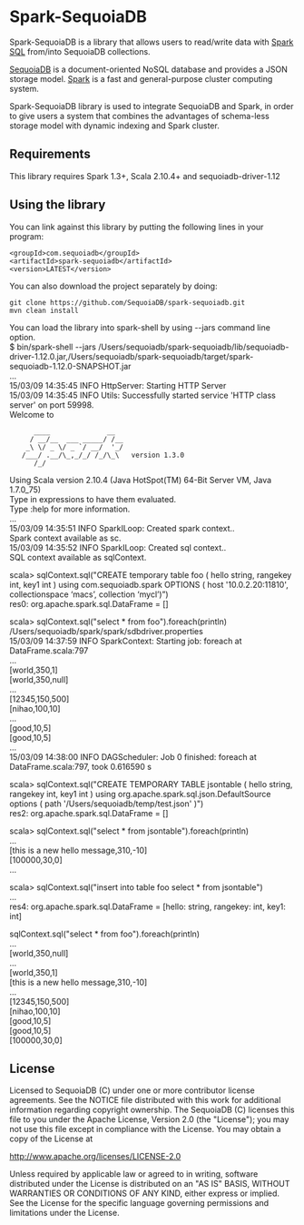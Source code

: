 # Spark-SequoiaDB

Spark-SequoiaDB is a library that allows users to read/write data with [Spark SQL](http://spark.apache.org/docs/latest/sql-programming-guide.html) from/into SequoiaDB collections.

[SequoiaDB](http://www.sequoiadb.com/ "SequoiaDB website") is a document-oriented NoSQL database and provides a JSON storage model. [Spark](http://spark.apache.org/ "Spark website") is a fast and general-purpose cluster computing system.

Spark-SequoiaDB library is used to integrate SequoiaDB and Spark, in order to give users a system that combines the advantages of schema-less storage model with dynamic indexing and Spark cluster.

## Requirements

This library requires Spark 1.3+, Scala 2.10.4+ and sequoiadb-driver-1.12

## Using the library

You can link against this library by putting the following lines in your program:
```
<groupId>com.sequoiadb</groupId>
<artifactId>spark-sequoiadb</artifactId>
<version>LATEST</version>
```
You can also download the project separately by doing:
```
git clone https://github.com/SequoiaDB/spark-sequoiadb.git
mvn clean install
```
You can load the library into spark-shell by using --jars command line option.  
$ bin/spark-shell --jars /Users/sequoiadb/spark-sequoiadb/lib/sequoiadb-driver-1.12.0.jar,/Users/sequoiadb/spark-sequoiadb/target/spark-sequoiadb-1.12.0-SNAPSHOT.jar  
…  
15/03/09 14:35:45 INFO HttpServer: Starting HTTP Server  
15/03/09 14:35:45 INFO Utils: Successfully started service 'HTTP class server' on port 59998.  
Welcome to  
```
      ____              __  
     / __/__  ___ _____/ /__  
    _\ \/ _ \/ _ `/ __/  '_/  
   /___/ .__/\_,_/_/ /_/\_\   version 1.3.0  
      /_/  
```
  
Using Scala version 2.10.4 (Java HotSpot(TM) 64-Bit Server VM, Java 1.7.0_75)  
Type in expressions to have them evaluated.  
Type :help for more information.  
…  
15/03/09 14:35:51 INFO SparkILoop: Created spark context..  
Spark context available as sc.  
15/03/09 14:35:52 INFO SparkILoop: Created sql context..  
SQL context available as sqlContext.  
  
scala> sqlContext.sql("CREATE temporary table foo ( hello string, rangekey int, key1 int ) using com.sequoiadb.spark OPTIONS ( host '10.0.2.20:11810', collectionspace ‘macs’, collection ‘mycl’)”)  
res0: org.apache.spark.sql.DataFrame = []  
  
scala> sqlContext.sql("select * from foo").foreach(println)  
/Users/sequoiadb/spark/spark/sdbdriver.properties  
15/03/09 14:37:59 INFO SparkContext: Starting job: foreach at DataFrame.scala:797  
…  
[world,350,1]  
[world,350,null]  
…  
[12345,150,500]  
[nihao,100,10]  
…  
[good,10,5]  
[good,10,5]  
…  
15/03/09 14:38:00 INFO DAGScheduler: Job 0 finished: foreach at DataFrame.scala:797, took 0.616590 s  
  
scala> sqlContext.sql("CREATE TEMPORARY TABLE jsontable ( hello string, rangekey int, key1 int ) using org.apache.spark.sql.json.DefaultSource options ( path '/Users/sequoiadb/temp/test.json' )")  
res2: org.apache.spark.sql.DataFrame = []  
  
scala> sqlContext.sql("select * from jsontable").foreach(println)  
…  
[this is a new hello message,310,-10]  
[100000,30,0]  
…  
  
scala> sqlContext.sql("insert into table foo select * from jsontable")  
…  
res4: org.apache.spark.sql.DataFrame = [hello: string, rangekey: int, key1: int]  
  
sqlContext.sql("select * from foo").foreach(println)  
…  
[world,350,null]  
…  
[world,350,1]  
[this is a new hello message,310,-10]  
…  
[12345,150,500]  
[nihao,100,10]  
[good,10,5]  
[good,10,5]  
[100000,30,0]  
  
## License

Licensed to SequoiaDB (C) under one or more contributor license agreements.
See the NOTICE file distributed with this work for additional information
regarding copyright ownership. The SequoiaDB (C) licenses this file
to you under the Apache License, Version 2.0 (the
"License"); you may not use this file except in compliance
with the License. You may obtain a copy of the License at

http://www.apache.org/licenses/LICENSE-2.0

Unless required by applicable law or agreed to in writing,
software distributed under the License is distributed on an
"AS IS" BASIS, WITHOUT WARRANTIES OR CONDITIONS OF ANY
KIND, either express or implied. See the License for the
specific language governing permissions and limitations
under the License.
